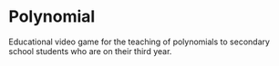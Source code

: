 Polynomial
==========

Educational video game for the teaching of polynomials to secondary school students who are on their third year.

